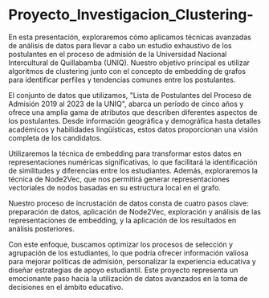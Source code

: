 # Proyecto_Investigacion_Clustering-

En esta presentación, exploraremos cómo aplicamos técnicas avanzadas de análisis de datos para llevar a cabo un estudio exhaustivo de los postulantes en el proceso de admisión de la Universidad Nacional Intercultural de Quillabamba (UNIQ). Nuestro objetivo principal es utilizar algoritmos de clustering junto con el concepto de embedding de grafos para identificar perfiles y tendencias comunes entre los postulantes.

El conjunto de datos que utilizamos, "Lista de Postulantes del Proceso de Admisión 2019 al 2023 de la UNIQ", abarca un período de cinco años y ofrece una amplia gama de atributos que describen diferentes aspectos de los postulantes. Desde información geográfica y demográfica hasta detalles académicos y habilidades lingüísticas, estos datos proporcionan una visión completa de los candidatos.

Utilizaremos la técnica de embedding para transformar estos datos en representaciones numéricas significativas, lo que facilitará la identificación de similitudes y diferencias entre los estudiantes. Además, exploraremos la técnica de Node2Vec, que nos permitirá generar representaciones vectoriales de nodos basadas en su estructura local en el grafo.

Nuestro proceso de incrustación de datos consta de cuatro pasos clave: preparación de datos, aplicación de Node2Vec, exploración y análisis de las representaciones de embedding, y la aplicación de los resultados en análisis posteriores.

Con este enfoque, buscamos optimizar los procesos de selección y agrupación de los estudiantes, lo que podría ofrecer información valiosa para mejorar políticas de admisión, personalizar la experiencia educativa y diseñar estrategias de apoyo estudiantil. Este proyecto representa un emocionante paso hacia la utilización de datos avanzados en la toma de decisiones en el ámbito educativo.
